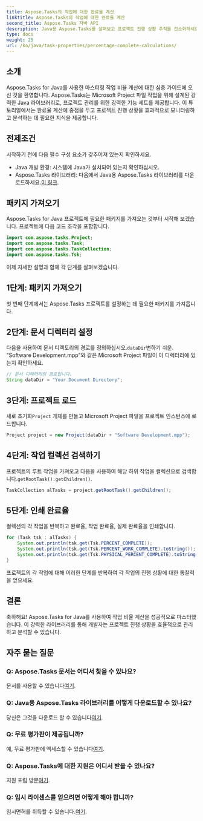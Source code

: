 ```yaml
---
title: Aspose.Tasks의 작업에 대한 완료율 계산
linktitle: Aspose.Tasks의 작업에 대한 완료율 계산
second_title: Aspose.Tasks 자바 API
description: Java용 Aspose.Tasks를 살펴보고 프로젝트 진행 상황 추적을 간소화하세요. 효율적인 프로젝트 관리를 위해 작업 비율을 쉽게 계산합니다.
type: docs
weight: 25
url: /ko/java/task-properties/percentage-complete-calculations/
---
```

## 소개
Aspose.Tasks for Java를 사용한 마스터링 작업 비율 계산에 대한 심층 가이드에 오신 것을 환영합니다. Aspose.Tasks는 Microsoft Project 파일 작업을 위해 설계된 강력한 Java 라이브러리로, 프로젝트 관리를 위한 강력한 기능 세트를 제공합니다. 이 튜토리얼에서는 완료율 계산에 중점을 두고 프로젝트 진행 상황을 효과적으로 모니터링하고 분석하는 데 필요한 지식을 제공합니다.
## 전제조건
시작하기 전에 다음 필수 구성 요소가 갖추어져 있는지 확인하세요.
- Java 개발 환경: 시스템에 Java가 설치되어 있는지 확인하십시오.
-  Aspose.Tasks 라이브러리: 다음에서 Java용 Aspose.Tasks 라이브러리를 다운로드하세요.[이 링크](https://releases.aspose.com/tasks/java/).
## 패키지 가져오기
Aspose.Tasks for Java 프로젝트에 필요한 패키지를 가져오는 것부터 시작해 보겠습니다. 프로젝트에 다음 코드 조각을 포함합니다.
```java
import com.aspose.tasks.Project;
import com.aspose.tasks.Task;
import com.aspose.tasks.TaskCollection;
import com.aspose.tasks.Tsk;
```
이제 자세한 설명과 함께 각 단계를 살펴보겠습니다.
## 1단계: 패키지 가져오기
첫 번째 단계에서는 Aspose.Tasks 프로젝트를 설정하는 데 필요한 패키지를 가져옵니다.
## 2단계: 문서 디렉터리 설정
 다음을 사용하여 문서 디렉토리의 경로를 정의하십시오.`dataDir`변하기 쉬운. "Software Development.mpp"와 같은 Microsoft Project 파일이 이 디렉터리에 있는지 확인하세요.
```java
// 문서 디렉터리의 경로입니다.
String dataDir = "Your Document Directory";
```
## 3단계: 프로젝트 로드
 새로 초기화`Project` 개체를 만들고 Microsoft Project 파일을 프로젝트 인스턴스에 로드합니다.
```java
Project project = new Project(dataDir + "Software Development.mpp");
```
## 4단계: 작업 컬렉션 검색하기
 프로젝트의 루트 작업을 가져오고 다음을 사용하여 해당 하위 작업을 컬렉션으로 검색합니다.`getRootTask().getChildren()`.
```java
TaskCollection alTasks = project.getRootTask().getChildren();
```
## 5단계: 인쇄 완료율
컬렉션의 각 작업을 반복하고 완료율, 작업 완료율, 실제 완료율을 인쇄합니다.
```java
for (Task tsk : alTasks) {
    System.out.println(tsk.get(Tsk.PERCENT_COMPLETE));
    System.out.println(tsk.get(Tsk.PERCENT_WORK_COMPLETE).toString());
    System.out.println(tsk.get(Tsk.PHYSICAL_PERCENT_COMPLETE).toString());
}
```
프로젝트의 각 작업에 대해 이러한 단계를 반복하여 각 작업의 진행 상황에 대한 통찰력을 얻으세요.
## 결론
축하해요! Aspose.Tasks for Java를 사용하여 작업 비율 계산을 성공적으로 마스터했습니다. 이 강력한 라이브러리를 통해 개발자는 프로젝트 진행 상황을 효율적으로 관리하고 분석할 수 있습니다.
## 자주 묻는 질문
### Q: Aspose.Tasks 문서는 어디서 찾을 수 있나요?
 문서를 사용할 수 있습니다[여기](https://reference.aspose.com/tasks/java/).
### Q: Java용 Aspose.Tasks 라이브러리를 어떻게 다운로드할 수 있나요?
 당신은 그것을 다운로드 할 수 있습니다[여기](https://releases.aspose.com/tasks/java/).
### Q: 무료 평가판이 제공됩니까?
예, 무료 평가판에 액세스할 수 있습니다[여기](https://releases.aspose.com/).
### Q: Aspose.Tasks에 대한 지원은 어디서 받을 수 있나요?
 지원 포럼 방문[여기](https://forum.aspose.com/c/tasks/15).
### Q: 임시 라이센스를 얻으려면 어떻게 해야 합니까?
 임시면허를 취득할 수 있습니다.[여기](https://purchase.aspose.com/temporary-license/).